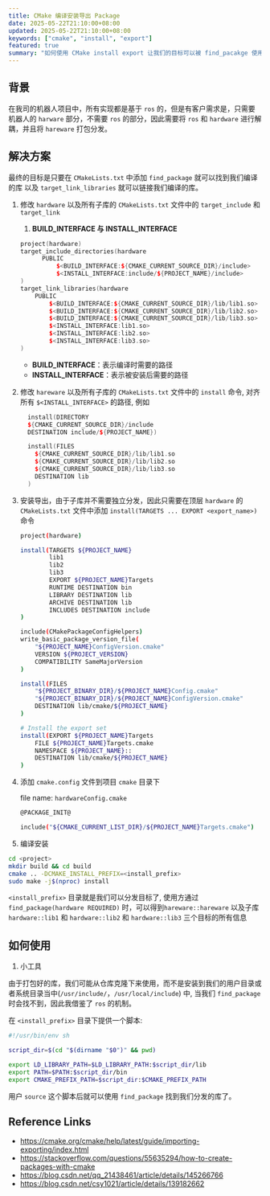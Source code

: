 ```yaml
---
title: CMake 编译安装导出 Package
date: 2025-05-22T21:10:00+08:00
updated: 2025-05-22T21:10:00+08:00
keywords: ["cmake", "install", "export"]
featured: true
summary: "如何使用 CMake install export 让我们的目标可以被 find_pacakge 使用"
---
```


## 背景

在我司的机器人项目中，所有实现都是基于 `ros` 的，但是有客户需求是，只需要机器人的 `harware` 部分，不需要 `ros` 的部分，因此需要将 `ros` 和 `hardware` 进行解耦，并且将 `hareware` 打包分发。

## 解决方案

最终的目标是只要在 `CMakeLists.txt` 中添加 `find_package` 就可以找到我们编译的库 以及 `target_link_libraries` 就可以链接我们编译的库。

1. 修改 `hardware` 以及所有子库的 `CMakeLists.txt` 文件中的 `target_include` 和 `target_link`
    1. **BUILD_INTERFACE 与 INSTALL_INTERFACE**

    ```C++
    project(hardware)
    target_include_directories(hardware
          PUBLIC
              $<BUILD_INTERFACE:${CMAKE_CURRENT_SOURCE_DIR}/include>
              $<INSTALL_INTERFACE:include/${PROJECT_NAME}/include>
    )
    target_link_libraries(hardware
        PUBLIC
            $<BUILD_INTERFACE:${CMAKE_CURRENT_SOURCE_DIR}/lib/lib1.so>
            $<BUILD_INTERFACE:${CMAKE_CURRENT_SOURCE_DIR}/lib/lib2.so>
            $<BUILD_INTERFACE:${CMAKE_CURRENT_SOURCE_DIR}/lib/lib3.so>
            $<INSTALL_INTERFACE:lib1.so>
            $<INSTALL_INTERFACE:lib2.so>
            $<INSTALL_INTERFACE:lib3.so>
    )
    ```

    - **BUILD_INTERFACE**：表示编译时需要的路径
    - **INSTALL_INTERFACE**：表示被安装后需要的路径

2. 修改 `hareware` 以及所有子库的 `CMakeLists.txt` 文件中的 `install` 命令, 对齐所有 `$<INSTALL_INTERFACE>` 的路径, 例如

    ```C++
      install(DIRECTORY 
      ${CMAKE_CURRENT_SOURCE_DIR}/include
      DESTINATION include/${PROJECT_NAME})

      install(FILES
        ${CMAKE_CURRENT_SOURCE_DIR}/lib/lib1.so
        ${CMAKE_CURRENT_SOURCE_DIR}/lib/lib2.so
        ${CMAKE_CURRENT_SOURCE_DIR}/lib/lib3.so
        DESTINATION lib
      )
    ```

3. 安装导出，由于子库并不需要独立分发，因此只需要在顶层 `hardware` 的 `CMakeLists.txt` 文件中添加 `install(TARGETS ... EXPORT <export_name>)` 命令

    ```bash
    project(hardware)

    install(TARGETS ${PROJECT_NAME}
            lib1
            lib2
            lib3
            EXPORT ${PROJECT_NAME}Targets
            RUNTIME DESTINATION bin
            LIBRARY DESTINATION lib
            ARCHIVE DESTINATION lib
            INCLUDES DESTINATION include
    )

    include(CMakePackageConfigHelpers)
    write_basic_package_version_file(
        "${PROJECT_NAME}ConfigVersion.cmake"
        VERSION ${PROJECT_VERSION}
        COMPATIBILITY SameMajorVersion
    )

    install(FILES
        "${PROJECT_BINARY_DIR}/${PROJECT_NAME}Config.cmake"
        "${PROJECT_BINARY_DIR}/${PROJECT_NAME}ConfigVersion.cmake"
        DESTINATION lib/cmake/${PROJECT_NAME}
    )

    # Install the export set
    install(EXPORT ${PROJECT_NAME}Targets
        FILE ${PROJECT_NAME}Targets.cmake
        NAMESPACE ${PROJECT_NAME}::
        DESTINATION lib/cmake/${PROJECT_NAME}
    )
    ```

4. 添加 `cmake.config` 文件到项目 `cmake` 目录下

    file name: `hardwareConfig.cmake`

    ```bash
    @PACKAGE_INIT@

    include("${CMAKE_CURRENT_LIST_DIR}/${PROJECT_NAME}Targets.cmake")
    ```

5. 编译安装

```bash
cd <project>
mkdir build && cd build
cmake .. -DCMAKE_INSTALL_PREFIX=<install_prefix>
sudo make -j$(nproc) install
```

`<install_prefix>` 目录就是我们可以分发目标了, 使用方通过 `find_package(hardware REQUIRED)` 时，可以得到`hareware::hareware` 以及子库`hardware::lib1` 和 `hardware::lib2` 和 `hardware::lib3` 三个目标的所有信息

## 如何使用

1. 小工具

由于打包好的库，我们可能从仓库克隆下来使用，而不是安装到我们的用户目录或者系统目录当中(`/usr/include/`，`/usr/local/include`) 中, 当我们 `find_package` 时会找不到，因此我借鉴了 `ros` 的机制。

在 `<install_prefix>` 目录下提供一个脚本:

```bash
#!/usr/bin/env sh

script_dir=$(cd "$(dirname "$0")" && pwd)

export LD_LIBRARY_PATH=$LD_LIBRARY_PATH:$script_dir/lib
export PATH=$PATH:$script_dir/bin
export CMAKE_PREFIX_PATH=$script_dir:$CMAKE_PREFIX_PATH
```

用户 `source` 这个脚本后就可以使用 `find_package` 找到我们分发的库了。

## Reference Links

- https://cmake.org/cmake/help/latest/guide/importing-exporting/index.html
- https://stackoverflow.com/questions/55635294/how-to-create-packages-with-cmake
- https://blog.csdn.net/qq_21438461/article/details/145266766
- https://blog.csdn.net/csy1021/article/details/139182662
